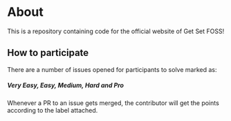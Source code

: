 
# About

This is a repository containing code for the official website of Get Set FOSS!
## How to participate

There are a number of issues opened for participants to solve marked as:

##### Very Easy, Easy, Medium, Hard and Pro

Whenever a PR to an issue gets merged, the contributor will get the points according to the label attached.
